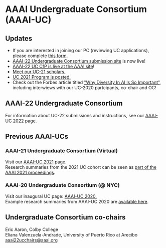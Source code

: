 # AAAI Undergraduate Consortium (AAAI-UC)

## Updates
- If you are interested in joining our PC (reviewing UC applications), please complete [this form](https://forms.gle/GPYEoBUT42C5eZ3CA).
- [AAAI-22 Undergraduate Consortium submission site](https://cmt3.research.microsoft.com/AAAIUC2022) is now live!
- [AAAI-22 UC CfP is live at the AAAI site](https://aaai.org/Conferences/AAAI-22/undergraduate-consortium/)!
- [Meet our UC-21 scholars.](https://aaai-uc.github.io/2021_scholars.html)
- [UC 2021 Program is posted.](./2021_schedule.md)<!--- [AAAI-21 Undergraduate Consortium submission site](https://cmt3.research.microsoft.com/AAAIUC2021) is now live!- If you are interested in serving the UC as a PC, please complete [this form](https://bit.ly/AAAI21UCCfR).
-->
- Check out the Forbes article titled ["Why Diversity In AI Is So Important"](https://www.forbes.com/sites/mariaklawe/2020/07/16/why-diversity-in-ai-is-so-important/#587435127f2b), including interwiews with our UC-2020 partcipants, 
co-chair and OC!


## AAAI-22 Undergraduate Consortium
For information about UC-22 submissions and instructions, see our [AAAI-UC 2022](./2022.md) page.

## Previous AAAI-UCs

### AAAI-21 Undergraduate Consortium (Virtual)
Visit our [AAAI-UC 2021](./2021.md) page.  
Research summaries from the 2021 UC cohort can be seen as [part of the AAAI 2021 proceedings](https://aaai.org/Library/AAAI/aaai21-issue18.php#41).

### AAAI-20 Undergraduate Consortium (@ NYC) 
Visit our inaugural UC page: [AAAI-UC 2020.](./2020.md)  
Example research summaries from AAAI-UC 2020 are [available here](https://aaai-uc.github.io/2020/AAAI20_UC_Proceedings.pdf).


## Undergraduate Consortium co-chairs
Eric Aaron, Colby College  
Eliana Valenzuela-Andrade, University of Puerto Rico at Arecibo  
<aaai22ucchairs@aaai.org>
